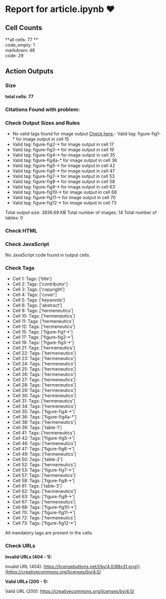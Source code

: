 # Report for article.ipynb ❤ 

## Cell Counts   
**all cells: 77 **  
code_empty: 1   
markdown: 48   
code: 29   

## Action Outputs

### Size
**total cells: 77**

### Citations Found with problem:


### Check Output Sizes and Rules
  - No valid tags found for image output  [Check here ](https://journalofdigitalhistory.org/en/notebook-viewer/JTJGcHJveHktZ2l0aHVidXNlcmNvbnRlbnQlMkZqZGgtb2JzZXJ2ZXIlMkY1UUtKSDVLUW45cjMlMkZtYWluJTJGYXJ0aWNsZS5pcHluYg==?idx=4)  - Valid tag: figure-fig1-* for image output in cell 15
  - Valid tag: figure-fig2-* for image output in cell 17
  - Valid tag: figure-fig3-* for image output in cell 19
  - Valid tag: figure-fig4-* for image output in cell 35
  - Valid tag: figure-fig4a-* for image output in cell 36
  - Valid tag: figure-fig5-* for image output in cell 42
  - Valid tag: figure-fig6-* for image output in cell 47
  - Valid tag: figure-fig7-* for image output in cell 53
  - Valid tag: figure-fig8-* for image output in cell 58
  - Valid tag: figure-fig9-* for image output in cell 63
  - Valid tag: figure-fig10-* for image output in cell 68
  - Valid tag: figure-fig11-* for image output in cell 70
  - Valid tag: figure-fig12-* for image output in cell 73

Total output size: 3836.69 KB
Total number of images: 14
Total number of tables: 0

### Check HTML


### Check JavaScript
No JavaScript code found in output cells.


### Check Tags
- Cell 1: Tags: ['title']
- Cell 2: Tags: ['contributor']
- Cell 3: Tags: ['copyright']
- Cell 4: Tags: ['cover']
- Cell 5: Tags: ['keywords']
- Cell 6: Tags: ['abstract']
- Cell 9: Tags: ['hermeneutics']
- Cell 10: Tags: ['hermeneutics']
- Cell 11: Tags: ['hermeneutics']
- Cell 12: Tags: ['hermeneutics']
- Cell 15: Tags: ['figure-fig1-*']
- Cell 17: Tags: ['figure-fig2-*']
- Cell 19: Tags: ['figure-fig3-*']
- Cell 21: Tags: ['hermeneutics']
- Cell 22: Tags: ['hermeneutics']
- Cell 23: Tags: ['hermeneutics']
- Cell 24: Tags: ['hermeneutics']
- Cell 25: Tags: ['hermeneutics']
- Cell 26: Tags: ['hermeneutics']
- Cell 27: Tags: ['hermeneutics']
- Cell 28: Tags: ['hermeneutics']
- Cell 29: Tags: ['hermeneutics']
- Cell 30: Tags: ['hermeneutics']
- Cell 31: Tags: ['hermeneutics']
- Cell 34: Tags: ['hermeneutics']
- Cell 35: Tags: ['figure-fig4-*']
- Cell 36: Tags: ['figure-fig4a-*']
- Cell 38: Tags: ['hermeneutics']
- Cell 39: Tags: ['table-1']
- Cell 41: Tags: ['hermeneutics']
- Cell 42: Tags: ['figure-fig5-*']
- Cell 46: Tags: ['hermeneutics']
- Cell 47: Tags: ['figure-fig6-*']
- Cell 49: Tags: ['hermeneutics']
- Cell 50: Tags: ['table-2']
- Cell 52: Tags: ['hermeneutics']
- Cell 53: Tags: ['figure-fig7-*']
- Cell 57: Tags: ['hermeneutics']
- Cell 58: Tags: ['figure-fig8-*']
- Cell 61: Tags: ['table-3']
- Cell 62: Tags: ['hermeneutics']
- Cell 63: Tags: ['figure-fig9-*']
- Cell 67: Tags: ['hermeneutics']
- Cell 68: Tags: ['figure-fig10-*']
- Cell 70: Tags: ['figure-fig11-*']
- Cell 72: Tags: ['hermeneutics']
- Cell 73: Tags: ['figure-fig12-*']

All mandatory tags are present in the cells.


### Check URLs

**Invalid URLs (404 - 1):**

Invalid URL (404): https://licensebuttons.net/l/by/4.0/88x31.png)](https://creativecommons.org/licenses/by/4.0/

**Valid URLs (200 - 1):**

Valid URL (200): https://creativecommons.org/licenses/by/4.0/


